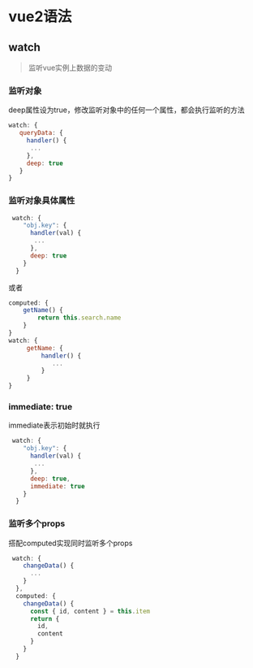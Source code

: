 # vue2语法

## watch

> 监听vue实例上数据的变动

### 监听对象

deep属性设为true，修改监听对象中的任何一个属性，都会执行监听的方法

```js
watch: {
   queryData: {
     handler() {
      ...
     },
     deep: true
   }
}
```

### 监听对象具体属性

```js
 watch: {
    "obj.key": {
      handler(val) {
       ...
      },
      deep: true
    }
  }
```

或者

```js
computed: {
    getName() {
    	return this.search.name
    }
}
watch: {
     getName: {
         handler() {
            ...
         }
     }
}
```

###  immediate: true

immediate表示初始时就执行

```js
 watch: {
    "obj.key": {
      handler(val) {
       ...
      },
      deep: true,
      immediate: true
    }
  }
```

### 监听多个props

搭配computed实现同时监听多个props

```js
 watch: {
    changeData() {
      ...
    }
  },
  computed: {
    changeData() {
      const { id, content } = this.item
      return {
        id,
        content
      }
    }
  }
```

